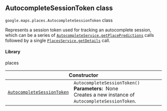
<h2 id="AutocompleteSessionToken">AutocompleteSessionToken class</h2>
<p>
<code><span itemprop="path">google.maps.places</span>.<span itemprop="name">AutocompleteSessionToken</span></code>
class
</p>
<p>Represents a session token used for tracking an autocomplete session, which can be a series of <code><a href="https://developers.google.com/maps/documentation/javascript/reference/places-autocomplete-service#AutocompleteService.getPlacePredictions">AutocompleteService.getPlacePredictions</a></code> calls followed by a single <code><a href="https://developers.google.com/maps/documentation/javascript/reference/places-service#PlacesService.getDetails">PlacesService.getDetails</a></code> call.</p>
<h4>Library</h4>
<p>places</p>
<div class="devsite-table-wrapper"><table class="constructors responsive" summary="class AutocompleteSessionToken - Constructor">
<thead>
<tr><th colspan="2" id="AutocompleteSessionToken.constructor">Constructor</th>
</tr></thead>
<tbody>
<tr>
<td><code><a class="secret-link" href="#AutocompleteSessionToken.constructor"><span>AutocompleteSessionToken</span></a></code></td>
<td><div><code>AutocompleteSessionToken()</code></div>
<div class="desc"><strong>Parameters:</strong>&nbsp; None</div>
<div class="desc">Creates a new instance of <code>AutocompleteSessionToken</code>.</div></td>
</tr>
</tbody>
</table></div>
<script src="replace_links.js"></script>
